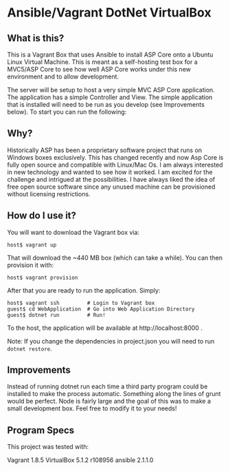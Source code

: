 # Ansible/Vagrant DotNet VirtualBox


## What is this?

This is a Vagrant Box that uses Ansible to install ASP Core onto a Ubuntu Linux Virtual Machine. This is meant as
a self-hosting test box for a MVC5/ASP Core to see how well ASP Core works under this new environment and to allow
development.

The server will be setup to host a very simple MVC ASP Core application. The application has a simple Controller
and View. The simple application that is installed will need to be run as you develop (see Improvements below). To
start you can run the following:

## Why?

Historically ASP has been a proprietary software project that runs on Windows boxes exclusively. This has changed
recently and now Asp Core is fully open source and compatible with Linux/Mac Os. I am always interested in new
technology and wanted to see how it worked. I am excited for the challenge and intrigued at the possibilities.
I have always liked the idea of free open source software since any unused machine can be provisioned without
licensing restrictions.

## How do I use it?

You will want to download the Vagrant box via:

```shell
host$ vagrant up
```

That will download the ~440 MB box (which can take a while). You can then provision it with:

```shell
host$ vagrant provision
```

After that you are ready to run the application. Simply:

```shell
host$ vagrant ssh         # Login to Vagrant box
guest$ cd WebApplication  # Go into Web Application Directory
guest$ dotnet run         # Run!
```

To the host, the application will be available at http://localhost:8000 .

Note: If you change the dependencies in project.json you will need to run `dotnet restore`.

## Improvements

Instead of running dotnet run each time a third party program could be installed to make the process automatic.
Something along the lines of grunt would be perfect. Node is fairly large and the goal of this was to make a small
development box. Feel free to modify it to your needs!

## Program Specs

This project was tested with:

Vagrant 1.8.5
VirtualBox 5.1.2 r108956
ansible 2.1.1.0
